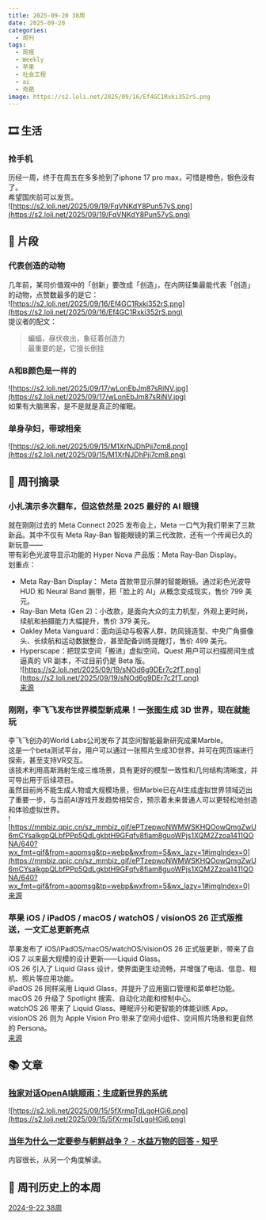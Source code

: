 ```yaml
---
title: 2025-09-20 38周
date: 2025-09-20
categories:
  - 周刊
tags:
  - 周报
  - Weekly
  - 苹果
  - 社会工程
  - ai
  - 奇葩
image: https://s2.loli.net/2025/09/16/Ef4GC1Rxki352rS.png
---
```

## 🎞️ 生活
### 抢手机
历经一周，终于在周五在多多抢到了iphone 17 pro max，可惜是橙色，银色没有了。  
希望国庆前可以发货。  
![https://s2.loli.net/2025/09/19/FqVNKdY8Pun57vS.png](https://s2.loli.net/2025/09/19/FqVNKdY8Pun57vS.png)

## 💭 片段
### 代表创造的动物
几年前，某司价值观中的「创新」要改成「创造」，在内网征集最能代表「创造」的动物，点赞数最多的是它：  
![https://s2.loli.net/2025/09/16/Ef4GC1Rxki352rS.png](https://s2.loli.net/2025/09/16/Ef4GC1Rxki352rS.png)  
提议者的配文：
> 蝙蝠，昼伏夜出，象征着创造力  
最重要的是，它擅长倒挂

### A和B颜色是一样的
![https://s2.loli.net/2025/09/17/wLonEbJm87sRiNV.jpg](https://s2.loli.net/2025/09/17/wLonEbJm87sRiNV.jpg)  
如果有大脑黑客，是不是就是真正的催眠。

### 单身孕妇，带球相亲
![https://s2.loli.net/2025/09/15/M1XrNJDhPji7cm8.png](https://s2.loli.net/2025/09/15/M1XrNJDhPji7cm8.png)

## 📰 周刊摘录
### 小扎演示多次翻车，但这依然是 2025 最好的 AI 眼镜
就在刚刚过去的 Meta Connect 2025 发布会上，Meta 一口气为我们带来了三款新品。其中不仅有 Meta Ray-Ban 智能眼镜的第三代改款，还有一个传闻已久的新玩意——  
带有彩色光波导显示功能的 Hyper Nova 产品版：Meta Ray-Ban Display。  
划重点：
- Meta Ray-Ban Display： Meta 首款带显示屏的智能眼镜。通过彩色光波导 HUD 和 Neural Band 腕带，把「脸上的 AI」从概念变成现实，售价 799 美元。
- Ray-Ban Meta (Gen 2)：小改款，是面向大众的主力机型，外观上更时尚，续航和拍摄能力大幅提升，售价 379 美元。
- Oakley Meta Vanguard：面向运动与极客人群，防风镜造型、中央广角摄像头、长续航和运动数据整合，甚至配备训练提醒灯，售价 499 美元。
- Hyperscape：把现实空间「搬进」虚拟空间，Quest 用户可以扫描房间生成逼真的 VR 副本，不过目前仍是 Beta 版。  
![https://s2.loli.net/2025/09/19/sNOd6g9DEr7c2fT.png](https://s2.loli.net/2025/09/19/sNOd6g9DEr7c2fT.png)  
[来源](https://mp.weixin.qq.com/s/GkeLnn-zD09povrqgzTYvQ)

### 刚刚，李飞飞发布世界模型新成果！一张图生成 3D 世界，现在就能玩
李飞飞创办的World Labs公司发布了其空间智能最新研究成果Marble。  
这是一个beta测试平台，用户可以通过一张照片生成3D世界，并可在网页端进行探索，甚至支持VR交互。  
该技术利用高斯溅射生成三维场景，具有更好的模型一致性和几何结构清晰度，并可导出用于后续项目。  
虽然目前尚不能生成人物或大规模场景，但Marble已在AI生成虚拟世界领域迈出了重要一步，与当前AI游戏开发趋势相契合，预示着未来普通人可以更轻松地创造和体验虚拟世界。  
![https://mmbiz.qpic.cn/sz_mmbiz_gif/ePTzepwoNWMWSKHQOowQmgZwU6mCYsalkgpQLbfPPp5QdLgkbtH9GFqfv8fiam8guoWPjs1XQM2Zzoa1411QONA/640?wx_fmt=gif&from=appmsg&tp=webp&wxfrom=5&wx_lazy=1#imgIndex=0](https://mmbiz.qpic.cn/sz_mmbiz_gif/ePTzepwoNWMWSKHQOowQmgZwU6mCYsalkgpQLbfPPp5QdLgkbtH9GFqfv8fiam8guoWPjs1XQM2Zzoa1411QONA/640?wx_fmt=gif&from=appmsg&tp=webp&wxfrom=5&wx_lazy=1#imgIndex=0)  
[来源](https://mp.weixin.qq.com/s?__biz=MjM5MjAyNDUyMA==&mid=2651061298&idx=1&sn=86ba2a65fddc571a1fb0549651e0964e&chksm=bc728d09347f130a8a363e6244a3f10f5bd5a92c2e45a6f7d5593b31514d85028744f51e93d9#rd)

### 苹果 iOS / iPadOS / macOS / watchOS / visionOS 26 正式版推送，一文汇总更新亮点
苹果发布了 iOS/iPadOS/macOS/watchOS/visionOS 26 正式版更新，带来了自 iOS 7 以来最大规模的设计更新——Liquid Glass。  
iOS 26 引入了 Liquid Glass 设计，使界面更生动流畅，并增强了电话、信息、相机、照片等应用功能。  
iPadOS 26 同样采用 Liquid Glass，并提升了应用窗口管理和菜单栏功能。  
macOS 26 升级了 Spotlight 搜索、自动化功能和控制中心。  
watchOS 26 带来了 Liquid Glass、睡眠评分和更智能的体能训练 App。  
visionOS 26 则为 Apple Vision Pro 带来了空间小组件、空间照片场景和更自然的 Persona。  
[来源](https://www.ithome.com/0/883/461.htm)

## 📚 文章
### [独家对话OpenAI姚顺雨：生成新世界的系统](https://mp.weixin.qq.com/s/2sNq-AMGP3CODOvkqxrb8w)
![https://s2.loli.net/2025/09/15/5fXrmpTdLgoHGi6.png](https://s2.loli.net/2025/09/15/5fXrmpTdLgoHGi6.png)

### [当年为什么一定要参与朝鲜战争？ - 水益万物的回答 - 知乎](https://www.zhihu.com/question/1919198722111309307/answer/1949941269859135788)
内容很长，从另一个角度解读。

## 📜 周刊历史上的本周
[2024-9-22 38周](https://2han99siegward.github.io/posts/2024W38/)
